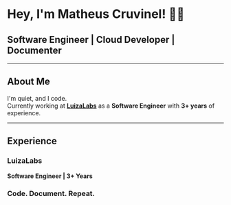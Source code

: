 # Hey, I'm Matheus Cruvinel! 👨‍💻

## Software Engineer | Cloud Developer | Documenter

---

## About Me

I'm quiet, and I code.  
Currently working at **[LuizaLabs](https://luizalabs.com)** as a **Software Engineer** with **3+ years** of experience.  

---

## Experience

### **LuizaLabs**  
**Software Engineer | 3+ Years**  

### Code. Document. Repeat.

